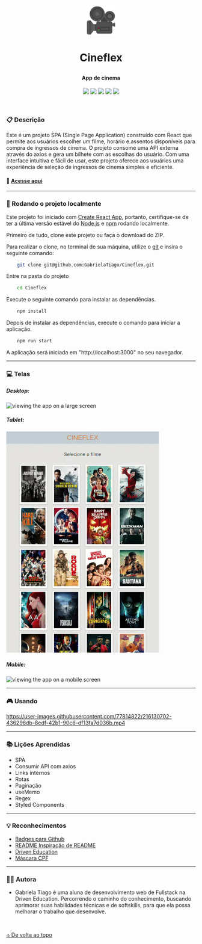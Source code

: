 <p align="center"><img src="public/favicon.ico" height="80px"/></p>

# <p align="center">Cineflex</p>

#### <p align="center">App de cinema</p>

<p align="center">
   <img src="https://img.shields.io/badge/React-20232A?style=for-the-badge&logo=react&logoColor=61DAFB"  height="30px"/>

   <img src="https://img.shields.io/badge/styled--components-DB7093?style=for-the-badge&logo=styled-components&logoColor=white"  height="30px"/>

   <img src="https://img.shields.io/badge/JavaScript-323330?style=for-the-badge&logo=javascript&logoColor=F7DF1E"  height="30px"/>

   <img src="https://img.shields.io/badge/Vercel-000000?style=for-the-badge&logo=vercel&logoColor=white"  height="30px"/>

   <img src="https://img.shields.io/badge/prettier-1A2C34?style=for-the-badge&logo=prettier&logoColor=F7BA3E"  height="30px"/>
</p>

$~$

### :clipboard: Descrição

Este é um projeto SPA (Single Page Application) construído com React que permite aos usuários escolher um filme, horário e assentos disponíveis para compra de ingressos de cinema. O projeto consome uma API externa através do axios e gera um bilhete com as escolhas do usuário. Com uma interface intuitiva e fácil de usar, este projeto oferece aos usuários uma experiência de seleção de ingressos de cinema simples e eficiente.

#### :movie_camera: [Acesse aqui](https://cineflex-gabrielatiago.vercel.app)

---

### :rocket: Rodando o projeto localmente

Este projeto foi iniciado com [Create React App](https://github.com/facebook/create-react-app), portanto, certifique-se de ter a última versão estável do [Node.js](https://nodejs.org/en/download) e [npm](https://www.npmjs.com/) rodando localmente.

Primeiro de tudo, clone este projeto ou faça o download do ZIP.

Para realizar o clone, no terminal de sua máquina, utilize o [git](https://git-scm.com/) e insira o seguinte comando:

```bash
    git clone git@github.com:GabrielaTiago/Cineflex.git
```

Entre na pasta do projeto

```bash
    cd Cineflex
```

Execute o seguinte comando para instalar as dependências.

```bash
    npm install
```

Depois de instalar as dependências, execute o comando para iniciar a aplicação.

```bash
    npm run start
```

A aplicação será iniciada em "http://localhost:3000" no seu navegador.

---

### :computer: Telas

##### Desktop:

![viewing the app on a large screen](screens/images/large-screen.gif)

##### Tablet:

![viewing the app on a medium screen](screens/images/medium-screen.gif)

##### Mobile:

![viewing the app on a mobile screen](screens/images/mobile-screen.gif)

---

### 🎮 Usando

https://user-images.githubusercontent.com/77814822/216130702-436296db-8edf-42b1-90c6-df13fa7d036b.mp4

---

### :books: Lições Aprendidas

- SPA
- Consumir API com axios
- Links internos
- Rotas
- Paginação
- useMemo
- Regex
- Styled Components

---

### :bulb: Reconhecimentos

- [Badges para Github](https://github.com/alexandresanlim/Badges4-README.md-Profile#-database-)
- [README Inspiração de README](https://gist.github.com/luanalessa/7f98467a5ed62d00dcbde67d4556a1e4#file-readme-md)
- [Driven Education](https://www.driven.com.br)
- [Máscara CPF](https://github.com/JoaoLucas8760/MaskForm/blob/main/Readme.md?plain=1)

---

### 👩‍🦱 Autora

- Gabriela Tiago é uma aluna de desenvolvimento web de Fullstack na Driven Education. Percorrendo o caminho do conhecimento, buscando aprimorar suas habilidades técnicas e de softskills, para que ela possa melhorar o trabalho que desenvolve.

$~$

[🔝 De volta ao topo](#cineflex)
